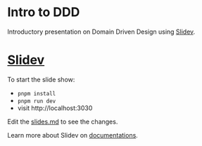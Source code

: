 # Intro to DDD

Introductory presentation on Domain Driven Design using [Slidev](https://github.com/slidevjs/slidev).

# [Slidev](https://github.com/slidevjs/slidev)

To start the slide show:

- `pnpm install`
- `pnpm run dev`
- visit http://localhost:3030

Edit the [slides.md](./slides.md) to see the changes.

Learn more about Slidev on [documentations](https://sli.dev/).
